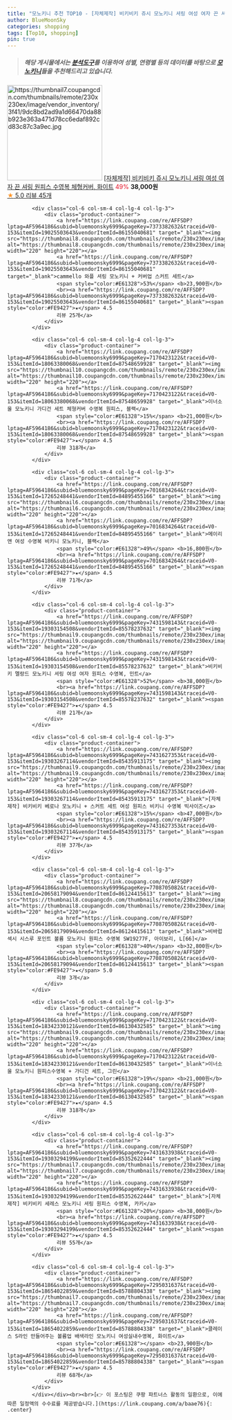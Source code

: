 ```yaml
---
title: "모노키니 추천 TOP10 - [자체제작] 비키비키 쥬시 모노키니 셔링 여성 여자 끈 셔링 원피스 수영복 체형커버, 화이트"
author: BlueMoonSky
categories: shopping
tags: [Top10, shopping]
pin: true
---
```


> ##### 해당 게시물에서는 [**분석도구**](https://itemscout.io/)를 이용하여 **성별**, **연령별** 등의 데이터를 바탕으로 [**모노키니**](https://link.coupang.com/a/baae76)들을 추천해드리고 있습니다.
<div class="container"><div class="row">
            <div class="col-6 col-sm-4 col-lg-4 col-lg-3">
                <div class="product-container">
                    <a href="https://link.coupang.com/re/AFFSDP?lptag=AF5964186&subid=bluemoonsky6999&pageKey=7447439568&traceid=V0-153&itemId=19380321690&vendorItemId=85620969343" target="_blank"><img src="https://thumbnail7.coupangcdn.com/thumbnails/remote/230x230ex/image/vendor_inventory/3f41/9dc8bd2ad9a1d66470da88b923e363a471d78cc6edaf892cd83c87c3a9ec.jpg" alt="https://thumbnail7.coupangcdn.com/thumbnails/remote/230x230ex/image/vendor_inventory/3f41/9dc8bd2ad9a1d66470da88b923e363a471d78cc6edaf892cd83c87c3a9ec.jpg" width="220" height="220"></a>
                    <a href="https://link.coupang.com/re/AFFSDP?lptag=AF5964186&subid=bluemoonsky6999&pageKey=7447439568&traceid=V0-153&itemId=19380321690&vendorItemId=85620969343" target="_blank">[자체제작] 비키비키 쥬시 모노키니 셔링 여성 여자 끈 셔링 원피스 수영복 체형커버, 화이트</a>
                    <span style="color:#E61328">49%</span> <b>38,000원</b>
                    <br><a href="https://link.coupang.com/re/AFFSDP?lptag=AF5964186&subid=bluemoonsky6999&pageKey=7447439568&traceid=V0-153&itemId=19380321690&vendorItemId=85620969343" target="_blank"><span style="color:#FE9427">★</span> 5.0
                    리뷰 45개</a>
                </div>
            </div>
            
            <div class="col-6 col-sm-4 col-lg-4 col-lg-3">
                <div class="product-container">
                    <a href="https://link.coupang.com/re/AFFSDP?lptag=AF5964186&subid=bluemoonsky6999&pageKey=7373382632&traceid=V0-153&itemId=19025503643&vendorItemId=86155040681" target="_blank"><img src="https://thumbnail8.coupangcdn.com/thumbnails/remote/230x230ex/image/vendor_inventory/3108/6f59bd9c082c338445ce66e6a0f7c56862c51c8a56261dbfe568e7bc0229.jpg" alt="https://thumbnail8.coupangcdn.com/thumbnails/remote/230x230ex/image/vendor_inventory/3108/6f59bd9c082c338445ce66e6a0f7c56862c51c8a56261dbfe568e7bc0229.jpg" width="220" height="220"></a>
                    <a href="https://link.coupang.com/re/AFFSDP?lptag=AF5964186&subid=bluemoonsky6999&pageKey=7373382632&traceid=V0-153&itemId=19025503643&vendorItemId=86155040681" target="_blank">cammello 와플 셔링 모노키니 + 커버업 스커트 세트</a>
                    <span style="color:#E61328">53%</span> <b>23,900원</b>
                    <br><a href="https://link.coupang.com/re/AFFSDP?lptag=AF5964186&subid=bluemoonsky6999&pageKey=7373382632&traceid=V0-153&itemId=19025503643&vendorItemId=86155040681" target="_blank"><span style="color:#FE9427">★</span> 4.5
                    리뷰 25개</a>
                </div>
            </div>
            
            <div class="col-6 col-sm-4 col-lg-4 col-lg-3">
                <div class="product-container">
                    <a href="https://link.coupang.com/re/AFFSDP?lptag=AF5964186&subid=bluemoonsky6999&pageKey=7170423122&traceid=V0-153&itemId=18063380068&vendorItemId=87548659928" target="_blank"><img src="https://thumbnail10.coupangcdn.com/thumbnails/remote/230x230ex/image/vendor_inventory/2af0/03ec028896566e1feba454a8826cd12d772deab50d33ddb03ecb78c6354b.jpg" alt="https://thumbnail10.coupangcdn.com/thumbnails/remote/230x230ex/image/vendor_inventory/2af0/03ec028896566e1feba454a8826cd12d772deab50d33ddb03ecb78c6354b.jpg" width="220" height="220"></a>
                    <a href="https://link.coupang.com/re/AFFSDP?lptag=AF5964186&subid=bluemoonsky6999&pageKey=7170423122&traceid=V0-153&itemId=18063380068&vendorItemId=87548659928" target="_blank">이너소울 모노키니 가디건 세트 체형커버 수영복 원피스, 블랙</a>
                    <span style="color:#E61328">15%</span> <b>21,000원</b>
                    <br><a href="https://link.coupang.com/re/AFFSDP?lptag=AF5964186&subid=bluemoonsky6999&pageKey=7170423122&traceid=V0-153&itemId=18063380068&vendorItemId=87548659928" target="_blank"><span style="color:#FE9427">★</span> 4.5
                    리뷰 318개</a>
                </div>
            </div>
            
            <div class="col-6 col-sm-4 col-lg-4 col-lg-3">
                <div class="product-container">
                    <a href="https://link.coupang.com/re/AFFSDP?lptag=AF5964186&subid=bluemoonsky6999&pageKey=7016834264&traceid=V0-153&itemId=17265248441&vendorItemId=84895455166" target="_blank"><img src="https://thumbnail6.coupangcdn.com/thumbnails/remote/230x230ex/image/vendor_inventory/bbca/374e947b53a3a85f618b5346c1a19bc142a3b212f9917c27aeb18b46cf81.jpg" alt="https://thumbnail6.coupangcdn.com/thumbnails/remote/230x230ex/image/vendor_inventory/bbca/374e947b53a3a85f618b5346c1a19bc142a3b212f9917c27aeb18b46cf81.jpg" width="220" height="220"></a>
                    <a href="https://link.coupang.com/re/AFFSDP?lptag=AF5964186&subid=bluemoonsky6999&pageKey=7016834264&traceid=V0-153&itemId=17265248441&vendorItemId=84895455166" target="_blank">메이리앤 여성 수영복 비키니 모노키니, 블랙</a>
                    <span style="color:#E61328">49%</span> <b>16,800원</b>
                    <br><a href="https://link.coupang.com/re/AFFSDP?lptag=AF5964186&subid=bluemoonsky6999&pageKey=7016834264&traceid=V0-153&itemId=17265248441&vendorItemId=84895455166" target="_blank"><span style="color:#FE9427">★</span> 4.5
                    리뷰 71개</a>
                </div>
            </div>
            
            <div class="col-6 col-sm-4 col-lg-4 col-lg-3">
                <div class="product-container">
                    <a href="https://link.coupang.com/re/AFFSDP?lptag=AF5964186&subid=bluemoonsky6999&pageKey=7431598143&traceid=V0-153&itemId=19303154508&vendorItemId=85578237632" target="_blank"><img src="https://thumbnail9.coupangcdn.com/thumbnails/remote/230x230ex/image/vendor_inventory/7213/2a600ea492cd3d02e8011004e07482d2e514a4f16a9f4d87e369083a35bf.jpg" alt="https://thumbnail9.coupangcdn.com/thumbnails/remote/230x230ex/image/vendor_inventory/7213/2a600ea492cd3d02e8011004e07482d2e514a4f16a9f4d87e369083a35bf.jpg" width="220" height="220"></a>
                    <a href="https://link.coupang.com/re/AFFSDP?lptag=AF5964186&subid=bluemoonsky6999&pageKey=7431598143&traceid=V0-153&itemId=19303154508&vendorItemId=85578237632" target="_blank">비키비키 멜랑드 모노키니 셔링 여성 여자 원피스 수영복, 민트</a>
                    <span style="color:#E61328">52%</span> <b>38,000원</b>
                    <br><a href="https://link.coupang.com/re/AFFSDP?lptag=AF5964186&subid=bluemoonsky6999&pageKey=7431598143&traceid=V0-153&itemId=19303154508&vendorItemId=85578237632" target="_blank"><span style="color:#FE9427">★</span> 4.5
                    리뷰 21개</a>
                </div>
            </div>
            
            <div class="col-6 col-sm-4 col-lg-4 col-lg-3">
                <div class="product-container">
                    <a href="https://link.coupang.com/re/AFFSDP?lptag=AF5964186&subid=bluemoonsky6999&pageKey=7431627353&traceid=V0-153&itemId=19303267114&vendorItemId=85435913175" target="_blank"><img src="https://thumbnail9.coupangcdn.com/thumbnails/remote/230x230ex/image/vendor_inventory/1c01/79ed57f5f0eb081feb48deaa886919c860c533c6ca3421e94666f19a28d9.jpg" alt="https://thumbnail9.coupangcdn.com/thumbnails/remote/230x230ex/image/vendor_inventory/1c01/79ed57f5f0eb081feb48deaa886919c860c533c6ca3421e94666f19a28d9.jpg" width="220" height="220"></a>
                    <a href="https://link.coupang.com/re/AFFSDP?lptag=AF5964186&subid=bluemoonsky6999&pageKey=7431627353&traceid=V0-153&itemId=19303267114&vendorItemId=85435913175" target="_blank">[자체제작] 비키비키 베로나 모노키니 + 스커트 세트 여성 원피스 비키니 수영복 빅사이즈</a>
                    <span style="color:#E61328">15%</span> <b>47,000원</b>
                    <br><a href="https://link.coupang.com/re/AFFSDP?lptag=AF5964186&subid=bluemoonsky6999&pageKey=7431627353&traceid=V0-153&itemId=19303267114&vendorItemId=85435913175" target="_blank"><span style="color:#FE9427">★</span> 4.5
                    리뷰 37개</a>
                </div>
            </div>
            
            <div class="col-6 col-sm-4 col-lg-4 col-lg-3">
                <div class="product-container">
                    <a href="https://link.coupang.com/re/AFFSDP?lptag=AF5964186&subid=bluemoonsky6999&pageKey=7708705082&traceid=V0-153&itemId=20658179094&vendorItemId=86124415613" target="_blank"><img src="https://thumbnail8.coupangcdn.com/thumbnails/remote/230x230ex/image/vendor_inventory/7720/19d64330f9ef7c02ca3d52b42f6f6eebd91f8a897be607c8f6f7173b8347.jpg" alt="https://thumbnail8.coupangcdn.com/thumbnails/remote/230x230ex/image/vendor_inventory/7720/19d64330f9ef7c02ca3d52b42f6f6eebd91f8a897be607c8f6f7173b8347.jpg" width="220" height="220"></a>
                    <a href="https://link.coupang.com/re/AFFSDP?lptag=AF5964186&subid=bluemoonsky6999&pageKey=7708705082&traceid=V0-153&itemId=20658179094&vendorItemId=86124415613" target="_blank">비바럽 섹시 시스루 포인트 볼륨 모노키니 원피스 수영복 SW19277F, 아이보리, L[66]</a>
                    <span style="color:#E61328">40%</span> <b>32,800원</b>
                    <br><a href="https://link.coupang.com/re/AFFSDP?lptag=AF5964186&subid=bluemoonsky6999&pageKey=7708705082&traceid=V0-153&itemId=20658179094&vendorItemId=86124415613" target="_blank"><span style="color:#FE9427">★</span> 5.0
                    리뷰 3개</a>
                </div>
            </div>
            
            <div class="col-6 col-sm-4 col-lg-4 col-lg-3">
                <div class="product-container">
                    <a href="https://link.coupang.com/re/AFFSDP?lptag=AF5964186&subid=bluemoonsky6999&pageKey=7170423122&traceid=V0-153&itemId=18342330121&vendorItemId=86130432585" target="_blank"><img src="https://thumbnail9.coupangcdn.com/thumbnails/remote/230x230ex/image/vendor_inventory/8387/249190a8656e66d59eeba116f5a3b1511e49a35cc09e935f26a8eee00518.jpg" alt="https://thumbnail9.coupangcdn.com/thumbnails/remote/230x230ex/image/vendor_inventory/8387/249190a8656e66d59eeba116f5a3b1511e49a35cc09e935f26a8eee00518.jpg" width="220" height="220"></a>
                    <a href="https://link.coupang.com/re/AFFSDP?lptag=AF5964186&subid=bluemoonsky6999&pageKey=7170423122&traceid=V0-153&itemId=18342330121&vendorItemId=86130432585" target="_blank">이너소울 모노키니 원피스수영복 + 가디건 세트, 그린</a>
                    <span style="color:#E61328">19%</span> <b>21,000원</b>
                    <br><a href="https://link.coupang.com/re/AFFSDP?lptag=AF5964186&subid=bluemoonsky6999&pageKey=7170423122&traceid=V0-153&itemId=18342330121&vendorItemId=86130432585" target="_blank"><span style="color:#FE9427">★</span> 4.5
                    리뷰 318개</a>
                </div>
            </div>
            
            <div class="col-6 col-sm-4 col-lg-4 col-lg-3">
                <div class="product-container">
                    <a href="https://link.coupang.com/re/AFFSDP?lptag=AF5964186&subid=bluemoonsky6999&pageKey=7431633938&traceid=V0-153&itemId=19303294199&vendorItemId=85352622444" target="_blank"><img src="https://thumbnail7.coupangcdn.com/thumbnails/remote/230x230ex/image/vendor_inventory/f2f7/01b660fdecf3648acaccb6c495f2734c7a5e3f534eba5cdf49c55cc00eb5.jpg" alt="https://thumbnail7.coupangcdn.com/thumbnails/remote/230x230ex/image/vendor_inventory/f2f7/01b660fdecf3648acaccb6c495f2734c7a5e3f534eba5cdf49c55cc00eb5.jpg" width="220" height="220"></a>
                    <a href="https://link.coupang.com/re/AFFSDP?lptag=AF5964186&subid=bluemoonsky6999&pageKey=7431633938&traceid=V0-153&itemId=19303294199&vendorItemId=85352622444" target="_blank">[자체제작] 비키비키 세레스 모노키니 셔링 원피스 수영복, 카키</a>
                    <span style="color:#E61328">20%</span> <b>38,000원</b>
                    <br><a href="https://link.coupang.com/re/AFFSDP?lptag=AF5964186&subid=bluemoonsky6999&pageKey=7431633938&traceid=V0-153&itemId=19303294199&vendorItemId=85352622444" target="_blank"><span style="color:#FE9427">★</span> 4.5
                    리뷰 55개</a>
                </div>
            </div>
            
            <div class="col-6 col-sm-4 col-lg-4 col-lg-3">
                <div class="product-container">
                    <a href="https://link.coupang.com/re/AFFSDP?lptag=AF5964186&subid=bluemoonsky6999&pageKey=7295031637&traceid=V0-153&itemId=18654022859&vendorItemId=85788804338" target="_blank"><img src="https://thumbnail7.coupangcdn.com/thumbnails/remote/230x230ex/image/vendor_inventory/1f2d/3f736dd84aca966ebd3c04d9fba856827fb1802bb1faabb5729a405b3daa.jpg" alt="https://thumbnail7.coupangcdn.com/thumbnails/remote/230x230ex/image/vendor_inventory/1f2d/3f736dd84aca966ebd3c04d9fba856827fb1802bb1faabb5729a405b3daa.jpg" width="220" height="220"></a>
                    <a href="https://link.coupang.com/re/AFFSDP?lptag=AF5964186&subid=bluemoonsky6999&pageKey=7295031637&traceid=V0-153&itemId=18654022859&vendorItemId=85788804338" target="_blank">클레이스 S라인 만들어주는 볼륨업 배색라인 모노키니 여성실내수영복, 화이트</a>
                    <span style="color:#E61328"></span> <b>23,900원</b>
                    <br><a href="https://link.coupang.com/re/AFFSDP?lptag=AF5964186&subid=bluemoonsky6999&pageKey=7295031637&traceid=V0-153&itemId=18654022859&vendorItemId=85788804338" target="_blank"><span style="color:#FE9427">★</span> 4.5
                    리뷰 68개</a>
                </div>
            </div>
            </div></div><br><br>[👉 이 포스팅은 쿠팡 파트너스 활동의 일환으로, 이에 따른 일정액의 수수료를 제공받습니다.](https://link.coupang.com/a/baae76){: .center}